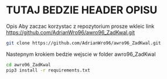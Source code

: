 # TUTAJ BEDZIE HEADER OPISU
Opis
Aby zaczac korzystac z repozytorium prosze wkleic link https://github.com/AdrianWro96/awro96_ZadKwal.git

```bash
git clone https://github.com/AdrianWro96/awro96_ZadKwal.git
```

Nastepnym krokiem bedzie wejscie w folder awro96_ZadKwal

```bash
cd awro96_ZadKwal
pip3 install -r requirements.txt
```